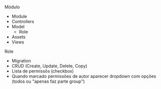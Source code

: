 Módulo
  - Module
  - Controllers
  - Model
    - Role
  - Assets
  - Views

Role
  - Migration
  - CRUD (Create, Update, Delete, Copy)
  - Lista de permissõs (checkbox)
  - Quando marcado permissões de autor aparecer dropdown com opções (todos ou "apenas faz parte group")
